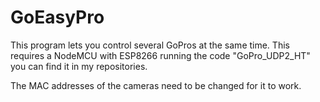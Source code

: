 # GoEasyPro
This program lets you control several GoPros at the same time. This requires a NodeMCU with ESP8266 running the code "GoPro_UDP2_HT" you can find it in my repositories.

The MAC addresses of the cameras need to be changed for it to work.
